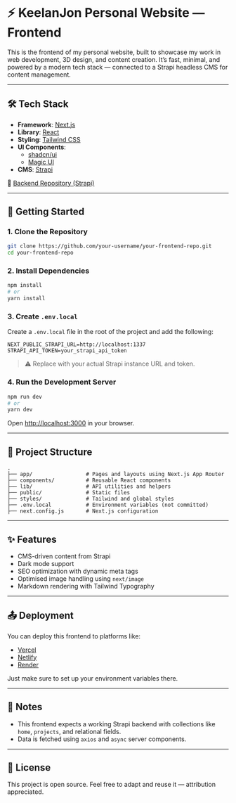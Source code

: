 # ⚡ KeelanJon Personal Website — Frontend

This is the frontend of my personal website, built to showcase my work in web development, 3D design, and content creation. It’s fast, minimal, and powered by a modern tech stack — connected to a Strapi headless CMS for content management.

---

## 🛠 Tech Stack

- **Framework**: [Next.js](https://nextjs.org/)
- **Library**: [React](https://reactjs.org/)
- **Styling**: [Tailwind CSS](https://tailwindcss.com/)
- **UI Components**:
  - [shadcn/ui](https://ui.shadcn.com/)
  - [Magic UI](https://magicui.dev/)
- **CMS**: [Strapi](https://strapi.io/)

🔗 [Backend Repository (Strapi)](https://github.com/your-username/your-strapi-backend) <!-- Replace with actual link -->

---

## 🚀 Getting Started

### 1. Clone the Repository

```bash
git clone https://github.com/your-username/your-frontend-repo.git
cd your-frontend-repo
```

### 2. Install Dependencies

```bash
npm install
# or
yarn install
```

### 3. Create `.env.local`

Create a `.env.local` file in the root of the project and add the following:

```env
NEXT_PUBLIC_STRAPI_URL=http://localhost:1337
STRAPI_API_TOKEN=your_strapi_api_token
```

> ⚠️ Replace with your actual Strapi instance URL and token.

### 4. Run the Development Server

```bash
npm run dev
# or
yarn dev
```

Open [http://localhost:3000](http://localhost:3000) in your browser.

---

## 📁 Project Structure

```
.
├── app/                 # Pages and layouts using Next.js App Router
├── components/          # Reusable React components
├── lib/                 # API utilities and helpers
├── public/              # Static files
├── styles/              # Tailwind and global styles
├── .env.local           # Environment variables (not committed)
├── next.config.js       # Next.js configuration
```

---

## ✨ Features

- CMS-driven content from Strapi
- Dark mode support
- SEO optimization with dynamic meta tags
- Optimised image handling using `next/image`
- Markdown rendering with Tailwind Typography

---

## 📤 Deployment

You can deploy this frontend to platforms like:

- [Vercel](https://vercel.com/)
- [Netlify](https://netlify.com/)
- [Render](https://render.com/)

Just make sure to set up your environment variables there.

---

## 🧠 Notes

- This frontend expects a working Strapi backend with collections like `home`, `projects`, and relational fields.
- Data is fetched using `axios` and `async` server components.

---

## 📜 License

This project is open source. Feel free to adapt and reuse it — attribution appreciated.
